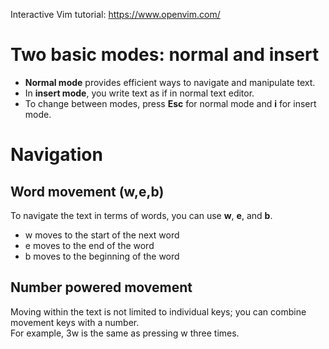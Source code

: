 Interactive Vim tutorial: https://www.openvim.com/  

# Two basic modes: normal and insert 

- **Normal mode** provides efficient ways to navigate and manipulate text.
- In **insert mode**, you write text as if in normal text editor.
- To change between modes, press **Esc** for normal mode and **i** for insert mode.

# Navigation

## Word movement (w,e,b)

To navigate the text in terms of words, you can use **w**, **e**, and **b**.
- w moves to the start of the next word
- e moves to the end of the word
- b moves to the beginning of the word

## Number powered movement

Moving within the text is not limited to individual keys; you can combine movement keys with a number.  
For example, 3w is the same as pressing w three times.  

